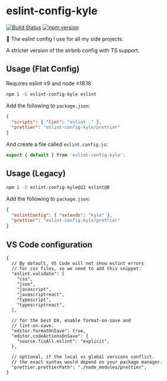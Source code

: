 # eslint-config-kyle

[![Build Status](https://github.com/k-yle/eslint-config-kyle/workflows/build/badge.svg)](https://github.com/k-yle/eslint-config-kyle/actions)
[![npm version](https://badge.fury.io/js/eslint-config-kyle.svg)](https://badge.fury.io/js/eslint-config-kyle)

💚 The eslint config I use for all my side projects.

A stricter version of the airbnb config with TS support.

## Usage (Flat Config)

Requires eslint ≥9 and node ≥18.18

```sh
npm i -D eslint-config-kyle eslint
```

Add the following to `package.json`:

```json
{
  "scripts": { "lint": "eslint ." },
  "prettier": "eslint-config-kyle/prettier"
}
```

And create a file called `eslint.config.js`:

```js
export { default } from 'eslint-config-kyle';
```

## Usage (Legacy)

```sh
npm i -D eslint-config-kyle@22 eslint@8
```

Add the following to `package.json`:

```json
{
  "eslintConfig": { "extends": "kyle" },
  "prettier": "eslint-config-kyle/prettier"
}
```

## VS Code configuration

```jsonc
{
  // By default, VS Code will not show eslint errors
  // for css files, so we need to add this snippet:
  "eslint.validate": [
    "css",
    "json",
    "javascript",
    "javascriptreact",
    "typescript",
    "typescriptreact",
  ],

  // for the best DX, enable format-on-save and
  // lint-on-save.
  "editor.formatOnSave": true,
  "editor.codeActionsOnSave": {
    "source.fixAll.eslint": "explicit",
  },

  // optional, if the local vs global versions conflict.
  // the exact syntax would depend on your package manager.
  "prettier.prettierPath": "./node_modules/prettier",
}
```
